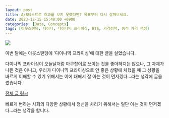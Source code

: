 ```yaml
---
layout: post
title: A/B테스트로 효과를 보지 못했다면? 목표부터 다시 살펴보세요.
date: 2023-12-15 15:48:00 +0900
categories: [Data, Concepts]
tags: [아웃스탠딩, 데이터, 다이나믹 프라이싱, BTS, 가격정책, 동적 가격 책정]
---
```



![](https://cdn.outstanding.kr/wp-content/uploads/2023/11/01-sugar.jpg)

이번 달에는 아웃스탠딩에 '다이나믹 프라이싱'에 대한 글을 실었습니다. 

다이나믹 프라이싱이 오늘날처럼 마구잡이로 쓰이는 것을 좋아하지는 않으나, 그 자체가 나쁜 것은 아니고, 우리가 다이나믹 프라이싱으로 안 좋은 상황에 처했을 때 그 상황을 바르게 이해할 수 있기 위해서는 이에 대해서 잘 아는 것이 먼저겠다...라는 생각에 글을 썼습니다.

[전체 글 링크](https://outstanding.kr/abtest20231019)

빠르게 변하는 사회의 다양한 상황에서 정신을 차리기 위해서는 일단 아는 것이 먼저겠다...라는 생각을 합니다. 
